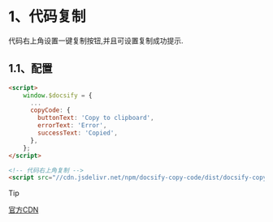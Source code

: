 # 1、代码复制
代码右上角设置一键复制按钮,并且可设置复制成功提示.

## 1.1、配置 

```html
<script>
    window.$docsify = {
      ...
      copyCode: {
        buttonText: 'Copy to clipboard',
        errorText: 'Error',
        successText: 'Copied',
      },
    };
</script>

<!-- 代码右上角复制 -->
<script src="//cdn.jsdelivr.net/npm/docsify-copy-code/dist/docsify-copy-code.min.js"></script>
```

> [!TIP]
> [官方CDN](https://www.jsdelivr.com/package/npm/docsify-copy-code)